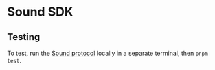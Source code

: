 # Sound SDK

## Testing

To test, run the [Sound protocol](https://github.com/soundxyz/sound-protocol) locally in a separate terminal, then `pnpm test`.
